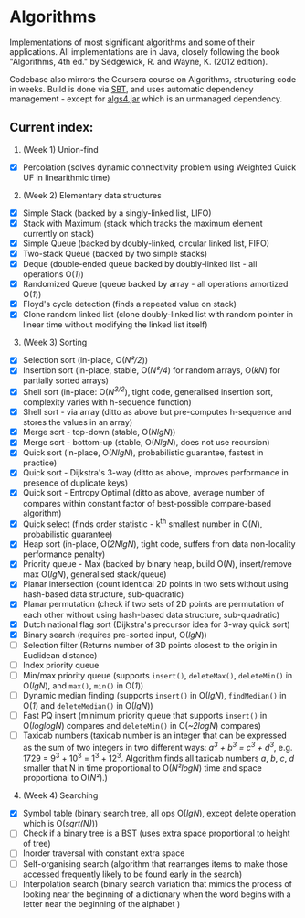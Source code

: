# Algorithms 

Implementations of most significant algorithms and some of their applications.
All implementations are in Java, closely following the book "Algorithms, 4th ed." by Sedgewick, R. and Wayne, K. (2012 edition).

Codebase also mirrors the Coursera course on Algorithms, structuring code in weeks. 
Build is done via [SBT](http://www.scala-sbt.org/download.html), and uses automatic dependency management - except for [algs4.jar](http://algs4.cs.princeton.edu/code/algs4.jar) which is an unmanaged dependency.

## Current index:

1. (Week 1) Union-find
  - [x] Percolation (solves dynamic connectivity problem using Weighted Quick UF in linearithmic time)
2. (Week 2) Elementary data structures
  - [x] Simple Stack (backed by a singly-linked list, LIFO)
  - [x] Stack with Maximum (stack which tracks the maximum element currently on stack)
  - [x] Simple Queue (backed by doubly-linked, circular linked list, FIFO)
  - [x] Two-stack Queue (backed by two simple stacks)
  - [x] Deque (double-ended queue backed by doubly-linked list - all operations O(_1_))
  - [x] Randomized Queue (queue backed by array - all operations amortized O(_1_))
  - [x] Floyd's cycle detection (finds a repeated value on stack)
  - [x] Clone random linked list (clone doubly-linked list with random pointer in linear time without modifying the linked list itself)
3. (Week 3) Sorting
  - [x] Selection sort (in-place, O(_N²/2_))
  - [x] Insertion sort (in-place, stable, O(_N²/4_) for random arrays, O(_kN_) for partially sorted arrays)
  - [x] Shell sort (in-place: O(_N<sup>3/2</sup>_), tight code, generalised insertion sort, complexity varies with h-sequence function)
  - [x] Shell sort - via array (ditto as above but pre-computes h-sequence and stores the values in an array)
  - [x] Merge sort - top-down (stable, O(_NlgN_))
  - [x] Merge sort - bottom-up (stable, O(_NlgN_), does not use recursion)
  - [x] Quick sort (in-place, O(_NlgN_), probabilistic guarantee, fastest in practice)
  - [x] Quick sort - Dijkstra's 3-way (ditto as above, improves performance in presence of duplicate keys)
  - [x] Quick sort - Entropy Optimal (ditto as above, average number of compares within constant factor of best-possible compare-based algorithm)
  - [x] Quick select (finds order statistic - k<sup>th</sup> smallest number in O(_N_), probabilistic guarantee)
  - [x] Heap sort (in-place, O(_2NlgN_), tight code, suffers from data non-locality performance penalty)
  - [x] Priority queue - Max (backed by binary heap, build O(_N_), insert/remove max O(_lgN_), generalised stack/queue)
  - [x] Planar intersection (count identical 2D points in two sets without using hash-based data structure, sub-quadratic)
  - [x] Planar permutation (check if two sets of 2D points are permutation of each other without using hash-based data structure, sub-quadratic)
  - [x] Dutch national flag sort (Dijkstra's precursor idea for 3-way quick sort)
  - [x] Binary search (requires pre-sorted input, O(_lgN_))
  - [ ] Selection filter (Returns number of 3D points closest to the origin in Euclidean distance)
  - [ ] Index priority queue
  - [ ] Min/max priority queue (supports `insert()`, `deleteMax()`, `deleteMin()` in O(_lgN_), and `max()`, `min()` in O(_1_))
  - [ ] Dynamic median finding (supports `insert()` in O(_lgN_), `findMedian()` in O(_1_) and `deleteMedian()` in O(_lgN_))
  - [ ] Fast PQ insert (minimum priority queue that supports `insert()` in O(_loglogN_) compares and `deleteMin()` in O(_~2logN_) compares)
  - [ ] Taxicab numbers (taxicab number is an integer that can be expressed as the sum of two integers in two different ways: 
        _a<sup>3</sup> + b<sup>3</sup> = c<sup>3</sup> + d<sup>3</sup>_, e.g. 1729 = 9<sup>3</sup> + 10<sup>3</sup> = 1<sup>3</sup> + 12<sup>3</sup>. 
        Algorithm finds all taxicab numbers _a_, _b_, _c_, _d_ smaller that N in time proportional to O(_N²logN_) time and space proportional to O(_N²_).)
4. (Week 4) Searching
  - [x] Symbol table (binary search tree, all ops O(_lgN_), except delete operation which is O(_sqrt(N)_))
  - [ ] Check if a binary tree is a BST (uses extra space proportional to height of tree)
  - [ ] Inorder traversal with constant extra space
  - [ ] Self-organising search (algorithm that rearranges items to make those accessed frequently likely to be found early in the search)
  - [ ] Interpolation search (binary search variation that mimics the process of looking near the beginning of a dictionary when the word begins with a 
        letter near the beginning of the alphabet )